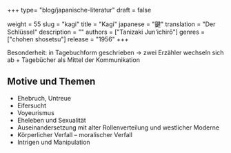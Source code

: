 +++
type= "blog/japanische-literatur"
draft = false

weight = 55
slug = "kagi"
title = "Kagi"
japanese = "鍵"
translation = "Der Schlüssel"
description = ""
authors = ["Tanizaki Jun'ichirō"]
genres = ["chohen shosetsu"]
release = "1956"
+++

Besonderheit: in Tagebuchform geschrieben -> zwei Erzähler wechseln sich ab + Tagebücher als Mittel der Kommunikation

## Motive und Themen

- Ehebruch, Untreue
- Eifersucht
- Voyeurismus
- Eheleben und Sexualität
- Auseinandersetzung mit alter Rollenverteilung und westlicher Moderne
- Körperlicher Verfall – moralischer Verfall
- Intrigen und Manipulation
